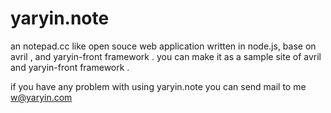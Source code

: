 yaryin.note
===========

an notepad.cc like open souce web application written in node.js,
base on avril , and yaryin-front framework .
you can make it as a sample site of avril and yaryin-front framework .

if you have any problem with using yaryin.note you can send mail to me w@yaryin.com
